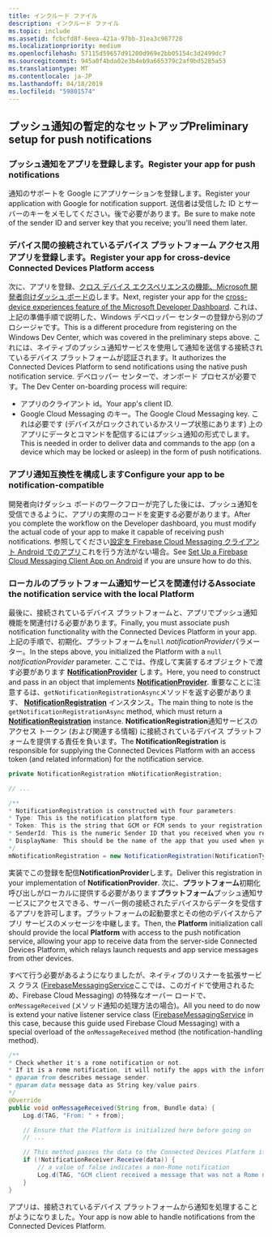 ```yaml
---
title: インクルード ファイル
description: インクルード ファイル
ms.topic: include
ms.assetid: fcbcfd8f-6eea-421a-97bb-31ea3c987728
ms.localizationpriority: medium
ms.openlocfilehash: 57115d59657d91200d969e2bb05154c3d2499dc7
ms.sourcegitcommit: 945a0f4bda02e3b4eb9a665379c2af9bd5285a53
ms.translationtype: MT
ms.contentlocale: ja-JP
ms.lasthandoff: 04/18/2019
ms.locfileid: "59801574"
---
```

## <a name="preliminary-setup-for-push-notifications"></a><span data-ttu-id="6fd78-103">プッシュ通知の暫定的なセットアップ</span><span class="sxs-lookup"><span data-stu-id="6fd78-103">Preliminary setup for push notifications</span></span>

### <a name="register-your-app-for-push-notifications"></a><span data-ttu-id="6fd78-104">プッシュ通知をアプリを登録します。</span><span class="sxs-lookup"><span data-stu-id="6fd78-104">Register your app for push notifications</span></span>

<span data-ttu-id="6fd78-105">通知のサポートを Google にアプリケーションを登録します。</span><span class="sxs-lookup"><span data-stu-id="6fd78-105">Register your application with Google for notification support.</span></span> <span data-ttu-id="6fd78-106">送信者は受信した ID とサーバーのキーをメモしてください。後で必要があります。</span><span class="sxs-lookup"><span data-stu-id="6fd78-106">Be sure to make note of the sender ID and server key that you receive; you'll need them later.</span></span> 

### <a name="register-your-app-for-cross-device-connected-devices-platform-access"></a><span data-ttu-id="6fd78-107">デバイス間の接続されているデバイス プラットフォーム アクセス用アプリを登録します。</span><span class="sxs-lookup"><span data-stu-id="6fd78-107">Register your app for cross-device Connected Devices Platform access</span></span>

<span data-ttu-id="6fd78-108">次に、アプリを登録、[クロス デバイス エクスペリエンスの機能、Microsoft 開発者向けダッシュ ボードの](https://developer.microsoft.com/dashboard/crossplatform/web)します。</span><span class="sxs-lookup"><span data-stu-id="6fd78-108">Next, register your app for the [cross-device experiences feature of the Microsoft Developer Dashboard](https://developer.microsoft.com/dashboard/crossplatform/web).</span></span> <span data-ttu-id="6fd78-109">これは、上記の準備手順で説明した、Windows デベロッパー センターの登録から別のプロシージャです。</span><span class="sxs-lookup"><span data-stu-id="6fd78-109">This is a different procedure from registering on the Windows Dev Center, which was covered in the preliminary steps above.</span></span> <span data-ttu-id="6fd78-110">これには、ネイティブのプッシュ通知サービスを使用して通知を送信する接続されているデバイス プラットフォームが認証されます。</span><span class="sxs-lookup"><span data-stu-id="6fd78-110">It authorizes the Connected Devices Platform to send notifications using the native push notification service.</span></span> <span data-ttu-id="6fd78-111">デベロッパー センターで、オンボード プロセスが必要です。</span><span class="sxs-lookup"><span data-stu-id="6fd78-111">The Dev Center on-boarding process will require:</span></span>
* <span data-ttu-id="6fd78-112">アプリのクライアント id。</span><span class="sxs-lookup"><span data-stu-id="6fd78-112">Your app's client ID.</span></span>
* <span data-ttu-id="6fd78-113">Google Cloud Messaging のキー。</span><span class="sxs-lookup"><span data-stu-id="6fd78-113">The Google Cloud Messaging key.</span></span> <span data-ttu-id="6fd78-114">これは必要です (デバイスがロックされているかスリープ状態にあります) 上のアプリにデータとコマンドを配信するにはプッシュ通知の形式でします。</span><span class="sxs-lookup"><span data-stu-id="6fd78-114">This is needed in order to deliver data and commands to the app (on a device which may be locked or asleep) in the form of push notifications.</span></span> 

### <a name="configure-your-app-to-be-notification-compatible"></a><span data-ttu-id="6fd78-115">アプリ通知互換性を構成します</span><span class="sxs-lookup"><span data-stu-id="6fd78-115">Configure your app to be notification-compatible</span></span>

<span data-ttu-id="6fd78-116">開発者向けダッシュ ボードのワークフローが完了した後には、プッシュ通知を受信できるように、アプリの実際のコードを変更する必要があります。</span><span class="sxs-lookup"><span data-stu-id="6fd78-116">After you complete the workflow on the Developer dashboard, you must modify the actual code of your app to make it capable of receiving push notifications.</span></span> <span data-ttu-id="6fd78-117">参照してください[設定を Firebase Cloud Messaging クライアント Android でのアプリ](https://firebase.google.com/docs/cloud-messaging/android/client)これを行う方法がない場合。</span><span class="sxs-lookup"><span data-stu-id="6fd78-117">See [Set Up a Firebase Cloud Messaging Client App on Android](https://firebase.google.com/docs/cloud-messaging/android/client) if you are unsure how to do this.</span></span>

### <a name="associate-the-notification-service-with-the-local-platform"></a><span data-ttu-id="6fd78-118">ローカルのプラットフォーム通知サービスを関連付ける</span><span class="sxs-lookup"><span data-stu-id="6fd78-118">Associate the notification service with the local Platform</span></span>

<span data-ttu-id="6fd78-119">最後に、接続されているデバイス プラットフォームと、アプリでプッシュ通知機能を関連付ける必要があります。</span><span class="sxs-lookup"><span data-stu-id="6fd78-119">Finally, you must associate push notification functionality with the Connected Devices Platform in your app.</span></span> <span data-ttu-id="6fd78-120">上記の手順で、初期化、プラットフォームを`null` *notificationProvider*パラメーター。</span><span class="sxs-lookup"><span data-stu-id="6fd78-120">In the steps above, you initialized the Platform with a `null` *notificationProvider* parameter.</span></span> <span data-ttu-id="6fd78-121">ここでは、作成して実装するオブジェクトで渡す必要があります **[NotificationProvider](https://docs.microsoft.com/java/api/com.microsoft.connecteddevices.core._notification_provider)** します。</span><span class="sxs-lookup"><span data-stu-id="6fd78-121">Here, you need to construct and pass in an object that implements **[NotificationProvider](https://docs.microsoft.com/java/api/com.microsoft.connecteddevices.core._notification_provider)**.</span></span> <span data-ttu-id="6fd78-122">重要なことに注意するは、`getNotificationRegistrationAsync`メソッドを返す必要があります、 **[NotificationRegistration](https://docs.microsoft.com/java/api/com.microsoft.connecteddevices.core._notification_registration)** インスタンス。</span><span class="sxs-lookup"><span data-stu-id="6fd78-122">The main thing to note is the `getNotificationRegistrationAsync` method, which must return a **[NotificationRegistration](https://docs.microsoft.com/java/api/com.microsoft.connecteddevices.core._notification_registration)** instance.</span></span> <span data-ttu-id="6fd78-123">**NotificationRegistration**通知サービスのアクセス トークン (および関連する情報) に接続されているデバイス プラットフォームを提供する責任を負います。</span><span class="sxs-lookup"><span data-stu-id="6fd78-123">The **NotificationRegistration** is responsible for supplying the Connected Devices Platform with an access token (and related information) for the notification service.</span></span>


```Java
private NotificationRegistration mNotificationRegistration;

// ...

/**
* NotificationRegistration is constructed with four parameters:
* Type: This is the notification platform type.
* Token: This is the string that GCM or FCM sends to your registration intent service.
* SenderId: This is the numeric Sender ID that you received when you registered your app for push notifications.
* DisplayName: This should be the name of the app that you used when you registered it on the Microsoft dev portal. 
*/
mNotificationRegistration = new NotificationRegistration(NotificationType.FCM, token, FCM_SENDER_ID, "MyAppName");
```

<span data-ttu-id="6fd78-124">実装でこの登録を配信**NotificationProvider**します。</span><span class="sxs-lookup"><span data-stu-id="6fd78-124">Deliver this registration in your implementation of **NotificationProvider**.</span></span> <span data-ttu-id="6fd78-125">次に、**プラットフォーム**初期化呼び出しがローカルに提供する必要があります**プラットフォーム**プッシュ通知サービスにアクセスできる、サーバー側の接続されたデバイスからデータを受信するアプリを許可します。プラットフォームの起動要求とその他のデバイスからアプリ サービスのメッセージを中継します。</span><span class="sxs-lookup"><span data-stu-id="6fd78-125">Then, the **Platform** initialization call should provide the local **Platform** with access to the push notification service, allowing your app to receive data from the server-side Connected Devices Platform, which relays launch requests and app service messages from other devices.</span></span> 

<span data-ttu-id="6fd78-126">すべて行う必要があるようになりましたが、ネイティブのリスナーを拡張サービス クラス ([FirebaseMessagingService](https://firebase.google.com/docs/reference/android/com/google/firebase/messaging/FirebaseMessagingService)ここでは、このガイドで使用されるため、Firebase Cloud Messaging) の特殊なオーバー ロードで、 `onMessageReceived` (メソッド通知の処理方法の場合)。</span><span class="sxs-lookup"><span data-stu-id="6fd78-126">All you need to do now is extend your native listener service class ([FirebaseMessagingService](https://firebase.google.com/docs/reference/android/com/google/firebase/messaging/FirebaseMessagingService) in this case, because this guide used Firebase Cloud Messaging) with a special overload of the `onMessageReceived` method (the notification-handling method).</span></span>

```Java
/**
* Check whether it's a rome notification or not.
* If it is a rome notification, it will notify the apps with the information in the notification.
* @param from describes message sender.
* @param data message data as String key/value pairs.
*/
@Override
public void onMessageReceived(String from, Bundle data) {
    Log.d(TAG, "From: " + from);

    // Ensure that the Platform is initialized here before going on
    // ...

    // This method passes the data to the Connected Devices Platform if is compatible.
    if (!NotificationReceiver.Receive(data)) {
        // a value of false indicates a non-Rome notification
        Log.d(TAG, "GCM client received a message that was not a Rome notification");
    }
}
```

<span data-ttu-id="6fd78-127">アプリは、接続されているデバイス プラットフォームから通知を処理することがようになりました。</span><span class="sxs-lookup"><span data-stu-id="6fd78-127">Your app is now able to handle notifications from the Connected Devices Platform.</span></span>
